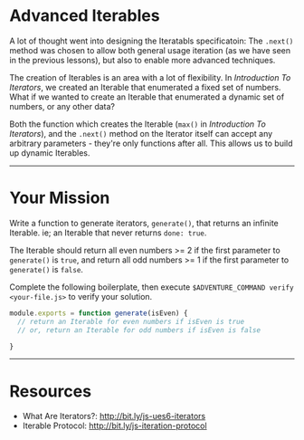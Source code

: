 # Advanced Iterables

A lot of thought went into designing the Iteratabls specificatoin: The `.next()`
method was chosen to allow both general usage iteration (as we have seen in the
previous lessons), but also to enable more advanced techniques.

The creation of Iterables is an area with a lot of flexibility. In _Introduction
To Iterators_, we created an Iterable that enumerated a fixed set of numbers.
What if we wanted to create an Iterable that enumerated a dynamic set of
numbers, or any other data?

Both the function which creates the Iterable (`max()` in _Introduction To
Iterators_), and the `.next()` method on the Iterator itself can accept any
arbitrary parameters - they're only functions after all. This allows us to build
up dynamic Iterables.

----

# Your Mission

Write a function to generate iterators, `generate()`, that returns an infinite
Iterable. ie; an Iterable that never returns `done: true`.

The Iterable should return all even numbers >= 2 if the first parameter to
`generate()` is `true`, and return all odd numbers >= 1 if the first parameter
to `generate()` is `false`.

Complete the following boilerplate, then execute
`$ADVENTURE_COMMAND verify <your-file.js>` to verify your solution.

```js
module.exports = function generate(isEven) {
  // return an Iterable for even numbers if isEven is true
  // or, return an Iterable for odd numbers if isEven is false

}
```

----

# Resources

 * What Are Iterators?: http://bit.ly/js-ues6-iterators
 * Iterable Protocol: http://bit.ly/js-iteration-protocol
